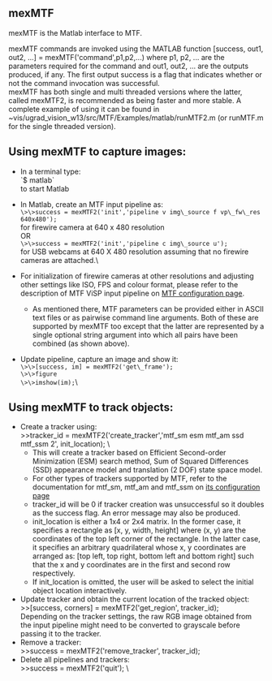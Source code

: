 mexMTF
------

mexMTF is the Matlab interface to MTF.

mexMTF commands are invoked using the MATLAB function [success, out1,
out2, ...] = mexMTF('command',p1,p2,...) where p1, p2, ... are the
parameters required for the command and out1, out2, ... are the outputs
produced, if any. The first output success is a flag that indicates
whether or not the command invocation was successful. \
 mexMTF has both single and multi threaded versions where the latter,
called mexMTF2, is recommended as being faster and more stable. A
complete example of using it can be found in
\~vis/ugrad\_vision\_w13/src/MTF/Examples/matlab/runMTF2.m (or runMTF.m
for the single threaded version).

Using mexMTF to capture images:
-------------------------------

-   In a terminal type:\
     \`$ matlab`\
     to start Matlab
-   In Matlab, create an MTF input pipeline as: \
     `\>\>success = mexMTF2('init','pipeline v img\_source f vp\_fw\_res
    640x480');` \
     for firewire camera at 640 x 480 resolution \
     OR\
     `\>\>success = mexMTF2('init','pipeline c img\_source u');` \
     for USB webcams at 640 X 480 resolution assuming that no firewire
    cameras are attached.\

-   For initialization of firewire cameras at other resolutions and
    adjusting other settings like ISO, FPS and colour format, please
    refer to the description of MTF ViSP input pipeline on [MTF
    configuration
    page](http://webdocs.cs.ualberta.ca/~vis/mtf/params.html).
    -   As mentioned there, MTF parameters can be provided either in
        ASCII text files or as pairwise command line arguments. Both of
        these are supported by mexMTF too except that the latter are
        represented by a single optional string argument into which all
        pairs have been combined (as shown above).
-   Update pipeline, capture an image and show it: \
     `\>\>[success, im] = mexMTF2('get\_frame');`\
     `\>\>figure`\
     `\>\>imshow(im);`\

Using mexMTF to track objects:
------------------------------

-   Create a tracker using:\
     \>\>tracker\_id = mexMTF2('create\_tracker','mtf\_sm esm mtf\_am
    ssd mtf\_ssm 2', init\_location); \
    -   This will create a tracker based on Efficient Second-order
        Minimization (ESM) search method, Sum of Squared Differences
        (SSD) appearance model and translation (2 DOF) state space
        model.
    -   For other types of trackers supported by MTF, refer to the
        documentation for mtf\_sm, mtf\_am and mtf\_ssm on [its
        configuration
        page](http://webdocs.cs.ualberta.ca/~vis/mtf/params.html)
    -   tracker\_id will be 0 if tracker creation was unsuccessful so it
        doubles as the success flag. An error message may also be
        produced.
    -   init\_location is either a 1x4 or 2x4 matrix. In the former
        case, it specifies a rectangle as [x, y, width, height] where
        (x, y) are the coordinates of the top left corner of the
        rectangle. In the latter case, it specifies an arbitrary
        quadrilateral whose x, y coordinates are arranged as: [top left,
        top right, bottom left and bottom right] such that the x and y
        coordinates are in the first and second row respectively.
    -   If init\_location is omitted, the user will be asked to select
        the initial object location interactively.
-   Update tracker and obtain the current location of the tracked
    object:\
     \>\>[success, corners] = mexMTF2('get\_region', tracker\_id); \
     Depending on the tracker settings, the raw RGB image obtained from
    the input pipeline might need to be converted to grayscale before
    passing it to the tracker.
-   Remove a tracker:\
     \>\>success = mexMTF2('remove\_tracker', tracker\_id);
-   Delete all pipelines and trackers:\
     \>\>success = mexMTF2('quit'); \